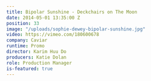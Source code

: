 ```yaml
---
title: Bipolar Sunshine - Deckchairs on The Moon
date: 2014-05-01 13:35:00 Z
position: 33
image: "/uploads/sophie-dewey-bipolar-sunshine.jpg"
video: https://vimeo.com/180600678
company: Caviar
runtime: Promo
director: Karim Huu Do
producers: Katie Dolan
role: Production Manager
is-featured: true
---
```


